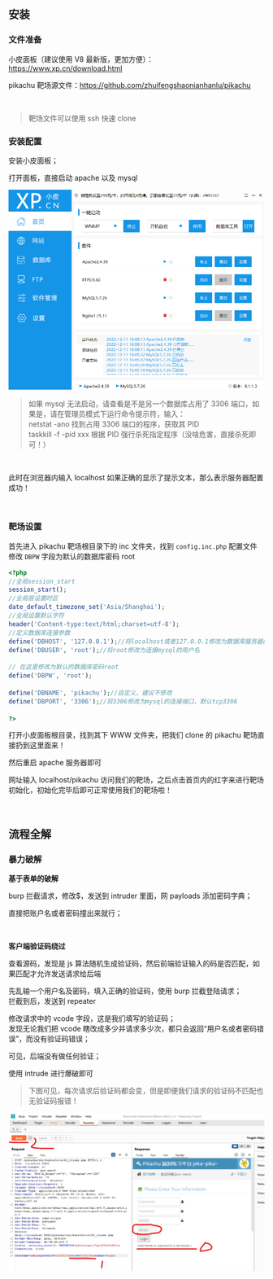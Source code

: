 ## 安装

### 文件准备

小皮面板（建议使用 V8 最新版，更加方便）：https://www.xp.cn/download.html

pikachu 靶场源文件：https://github.com/zhuifengshaonianhanlu/pikachu

<br>

> 靶场文件可以使用 ssh 快速 clone

### 安装配置

安装小皮面板；

打开面板，直接启动 apache 以及 mysql

![](../imgs/target/pikachu/pk1.png)

> 如果 mysql 无法启动，请查看是不是另一个数据库占用了 3306 端口，如果是，请在管理员模式下运行命令提示符，输入：  
> netstat -ano 找到占用 3306 端口的程序，获取其 PID  
> taskkill -f -pid xxx 根据 PID 强行杀死指定程序（没啥危害，直接杀死即可！）

<br>

此时在浏览器内输入 localhost 如果正确的显示了提示文本，那么表示服务器配置成功！

<br>

### 靶场设置

首先进入 pikachu 靶场根目录下的 inc 文件夹，找到 `config.inc.php` 配置文件  
修改 `DBPW` 字段为默认的数据库密码 root

```php
<?php
//全局session_start
session_start();
//全局居设置时区
date_default_timezone_set('Asia/Shanghai');
//全局设置默认字符
header('Content-type:text/html;charset=utf-8');
//定义数据库连接参数
define('DBHOST', '127.0.0.1');//将localhost或者127.0.0.1修改为数据库服务器的地址
define('DBUSER', 'root');//将root修改为连接mysql的用户名

// 在这里修改为默认的数据库密码root
define('DBPW', 'root');

define('DBNAME', 'pikachu');//自定义，建议不修改
define('DBPORT', '3306');//将3306修改为mysql的连接端口，默认tcp3306

?>
```

打开小皮面板根目录，找到其下 WWW 文件夹，把我们 clone 的 pikachu 靶场直接扔到这里面来！

然后重启 apache 服务器即可

网址输入 localhost/pikachu 访问我们的靶场，之后点击首页内的红字来进行靶场初始化，初始化完毕后即可正常使用我们的靶场啦！

<br>

## 流程全解

### 暴力破解

**基于表单的破解**

burp 拦截请求，修改$，发送到 intruder 里面，网 payloads 添加密码字典；

直接把账户名或者密码撞出来就行；

<br>

**客户端验证码绕过**

查看源码，发现是 js 算法随机生成验证码，然后前端验证输入的码是否匹配，如果匹配才允许发送请求给后端

先乱输一个用户名及密码，填入正确的验证码，使用 burp 拦截登陆请求；  
拦截到后，发送到 repeater

修改请求中的 vcode 字段，这是我们填写的验证码；  
发现无论我们把 vcode 瞎改成多少并请求多少次，都只会返回“用户名或者密码错误”，而没有验证码错误；

可见，后端没有做任何验证；

使用 intrude 进行爆破即可

> 下图可见，每次请求后验证码都会变，但是即便我们请求的验证码不匹配也无验证码报错！

![](../imgs/target/pikachu/pk2.png)

<br>
